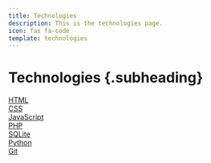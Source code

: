 ```yaml
---
title: Technologies
description: This is the technologies page.
icon: fas fa-code
template: technologies
---
```


Technologies {.subheading}
==========================

<div class="tech-box span-1">
    <a href="technologies/html">HTML</a>
</div>

<div class="tech-box span-2">
    <a href="technologies/css">CSS</a>
</div>

<div class="tech-box span-1">
    <a href="technologies/javascript">JavaScript</a>
</div>

<div class="tech-box span-1">
    <a href="technologies/php">PHP</a>
</div>

<div class="tech-box span-1">
    <a href="technologies/sqlite">SQLite</a>
</div>

<div class="tech-box span-3">
    <a href="technologies/python">Python</a>
</div>

<div class="tech-box span-1">
    <a href="technologies/git">Git</a>
</div>
